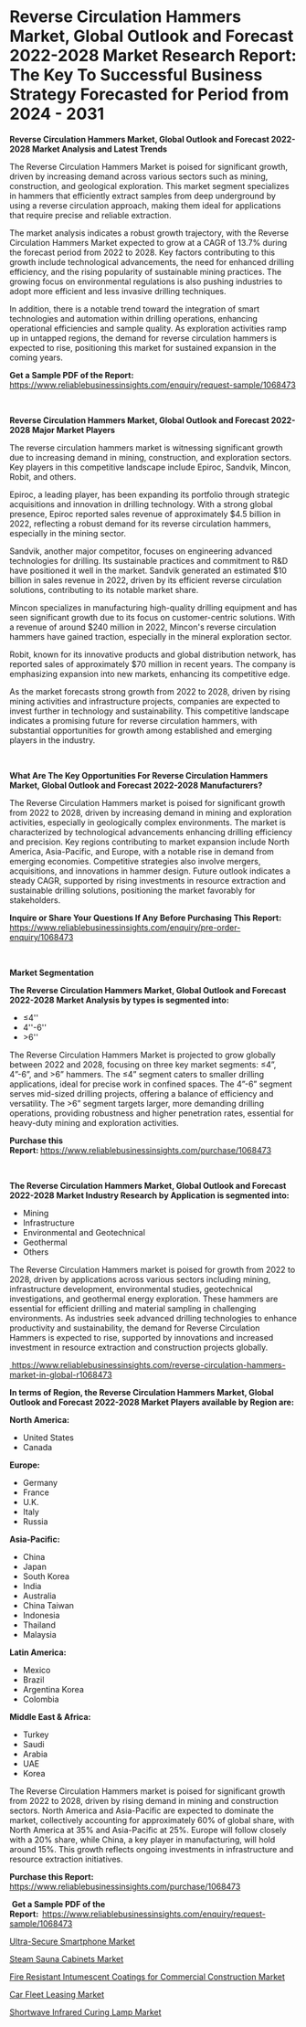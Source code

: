 <p><h1>Reverse Circulation Hammers Market, Global Outlook and Forecast 2022-2028 Market Research Report: The Key To Successful Business Strategy Forecasted for Period from 2024 - 2031</h1></p><p><strong>Reverse Circulation Hammers Market, Global Outlook and Forecast 2022-2028 Market Analysis and Latest Trends</strong></p>
<p><p>The Reverse Circulation Hammers Market is poised for significant growth, driven by increasing demand across various sectors such as mining, construction, and geological exploration. This market segment specializes in hammers that efficiently extract samples from deep underground by using a reverse circulation approach, making them ideal for applications that require precise and reliable extraction.</p><p>The market analysis indicates a robust growth trajectory, with the Reverse Circulation Hammers Market expected to grow at a CAGR of 13.7% during the forecast period from 2022 to 2028. Key factors contributing to this growth include technological advancements, the need for enhanced drilling efficiency, and the rising popularity of sustainable mining practices. The growing focus on environmental regulations is also pushing industries to adopt more efficient and less invasive drilling techniques.</p><p>In addition, there is a notable trend toward the integration of smart technologies and automation within drilling operations, enhancing operational efficiencies and sample quality. As exploration activities ramp up in untapped regions, the demand for reverse circulation hammers is expected to rise, positioning this market for sustained expansion in the coming years.</p></p>
<p><strong>Get a Sample PDF of the Report:&nbsp;</strong> <a href="https://www.reliablebusinessinsights.com/enquiry/request-sample/1068473">https://www.reliablebusinessinsights.com/enquiry/request-sample/1068473</a></p>
<p>&nbsp;</p>
<p><strong>Reverse Circulation Hammers Market, Global Outlook and Forecast 2022-2028 Major Market Players</strong></p>
<p><p>The reverse circulation hammers market is witnessing significant growth due to increasing demand in mining, construction, and exploration sectors. Key players in this competitive landscape include Epiroc, Sandvik, Mincon, Robit, and others.</p><p>Epiroc, a leading player, has been expanding its portfolio through strategic acquisitions and innovation in drilling technology. With a strong global presence, Epiroc reported sales revenue of approximately $4.5 billion in 2022, reflecting a robust demand for its reverse circulation hammers, especially in the mining sector.</p><p>Sandvik, another major competitor, focuses on engineering advanced technologies for drilling. Its sustainable practices and commitment to R&D have positioned it well in the market. Sandvik generated an estimated $10 billion in sales revenue in 2022, driven by its efficient reverse circulation solutions, contributing to its notable market share.</p><p>Mincon specializes in manufacturing high-quality drilling equipment and has seen significant growth due to its focus on customer-centric solutions. With a revenue of around $240 million in 2022, Mincon's reverse circulation hammers have gained traction, especially in the mineral exploration sector.</p><p>Robit, known for its innovative products and global distribution network, has reported sales of approximately $70 million in recent years. The company is emphasizing expansion into new markets, enhancing its competitive edge.</p><p>As the market forecasts strong growth from 2022 to 2028, driven by rising mining activities and infrastructure projects, companies are expected to invest further in technology and sustainability. This competitive landscape indicates a promising future for reverse circulation hammers, with substantial opportunities for growth among established and emerging players in the industry.</p></p>
<p>&nbsp;</p>
<p><strong>What Are The Key Opportunities For Reverse Circulation Hammers Market, Global Outlook and Forecast 2022-2028 Manufacturers?</strong></p>
<p><p>The Reverse Circulation Hammers market is poised for significant growth from 2022 to 2028, driven by increasing demand in mining and exploration activities, especially in geologically complex environments. The market is characterized by technological advancements enhancing drilling efficiency and precision. Key regions contributing to market expansion include North America, Asia-Pacific, and Europe, with a notable rise in demand from emerging economies. Competitive strategies also involve mergers, acquisitions, and innovations in hammer design. Future outlook indicates a steady CAGR, supported by rising investments in resource extraction and sustainable drilling solutions, positioning the market favorably for stakeholders.</p></p>
<p><strong>Inquire or Share Your Questions If Any Before Purchasing This Report:</strong> <a href="https://www.reliablebusinessinsights.com/enquiry/pre-order-enquiry/1068473">https://www.reliablebusinessinsights.com/enquiry/pre-order-enquiry/1068473</a></p>
<p>&nbsp;</p>
<p><strong>Market Segmentation</strong></p>
<p><strong>The Reverse Circulation Hammers Market, Global Outlook and Forecast 2022-2028 Market Analysis by types is segmented into:</strong></p>
<p><ul><li>≤4''</li><li>4''-6''</li><li>>6''</li></ul></p>
<p><p>The Reverse Circulation Hammers Market is projected to grow globally between 2022 and 2028, focusing on three key market segments: ≤4”, 4”-6”, and >6” hammers. The ≤4” segment caters to smaller drilling applications, ideal for precise work in confined spaces. The 4”-6” segment serves mid-sized drilling projects, offering a balance of efficiency and versatility. The >6” segment targets larger, more demanding drilling operations, providing robustness and higher penetration rates, essential for heavy-duty mining and exploration activities.</p></p>
<p><strong>Purchase this Report:&nbsp;</strong><a href="https://www.reliablebusinessinsights.com/purchase/1068473">https://www.reliablebusinessinsights.com/purchase/1068473</a></p>
<p>&nbsp;</p>
<p><strong>The Reverse Circulation Hammers Market, Global Outlook and Forecast 2022-2028 Market Industry Research by Application is segmented into:</strong></p>
<p><ul><li>Mining</li><li>Infrastructure</li><li>Environmental and Geotechnical</li><li>Geothermal</li><li>Others</li></ul></p>
<p><p>The Reverse Circulation Hammers market is poised for growth from 2022 to 2028, driven by applications across various sectors including mining, infrastructure development, environmental studies, geotechnical investigations, and geothermal energy exploration. These hammers are essential for efficient drilling and material sampling in challenging environments. As industries seek advanced drilling technologies to enhance productivity and sustainability, the demand for Reverse Circulation Hammers is expected to rise, supported by innovations and increased investment in resource extraction and construction projects globally.</p></p>
<p><a href="https://www.reliablebusinessinsights.com/reverse-circulation-hammers-market-in-global-r1068473">&nbsp;https://www.reliablebusinessinsights.com/reverse-circulation-hammers-market-in-global-r1068473</a></p>
<p><strong>In terms of Region, the Reverse Circulation Hammers Market, Global Outlook and Forecast 2022-2028 Market Players available by Region are:</strong></p>
<p>
    <p> <strong> North America: </strong>
        <ul>
            <li>United States</li>
            <li>Canada</li>
        </ul>
        </p> 
    <p> <strong> Europe: </strong>
        <ul>
            <li>Germany</li>
            <li>France</li>
            <li>U.K.</li>
            <li>Italy</li>
            <li>Russia</li>
        </ul>
        </p> 
    <p> <strong> Asia-Pacific: </strong>
        <ul>
            <li>China</li>
            <li>Japan</li>
            <li>South Korea</li>
            <li>India</li>
            <li>Australia</li>
            <li>China Taiwan</li>
            <li>Indonesia</li>
            <li>Thailand</li>
            <li>Malaysia</li>
        </ul>
        </p> 
    <p> <strong> Latin America: </strong>
        <ul>
            <li>Mexico</li>
            <li>Brazil</li>
            <li>Argentina Korea</li>
            <li>Colombia</li>
        </ul>
        </p> 
    <p> <strong> Middle East & Africa: </strong>
        <ul>
            <li>Turkey</li>
            <li>Saudi</li>
            <li>Arabia</li>
            <li>UAE</li>
            <li>Korea</li>
        </ul>
    </p>
    </p>
<p><p>The Reverse Circulation Hammers market is poised for significant growth from 2022 to 2028, driven by rising demand in mining and construction sectors. North America and Asia-Pacific are expected to dominate the market, collectively accounting for approximately 60% of global share, with North America at 35% and Asia-Pacific at 25%. Europe will follow closely with a 20% share, while China, a key player in manufacturing, will hold around 15%. This growth reflects ongoing investments in infrastructure and resource extraction initiatives.</p></p>
<p><strong>Purchase this Report: </strong><a href="https://www.reliablebusinessinsights.com/purchase/1068473">https://www.reliablebusinessinsights.com/purchase/1068473</a></p>
<p>&nbsp;<strong>Get a Sample PDF of the Report:&nbsp;&nbsp;</strong><a href="https://www.reliablebusinessinsights.com/enquiry/request-sample/1068473">https://www.reliablebusinessinsights.com/enquiry/request-sample/1068473</a></p>
<p><strong></strong></p>
<p><p><a href="https://medium.com/@ornellwebster/ultra-secure-smartphone-industry-analysis-report-its-market-size-share-trends-by-application-be2be490ed89">Ultra-Secure Smartphone Market</a></p><p><a href="https://www.linkedin.com/pulse/global-perspectives-steam-sauna-cabinets-market-trends-forecast-iir4f?trackingId=ebvCnCkMRtiHr5sZWBc7kQ%3D%3D">Steam Sauna Cabinets Market</a></p><p><a href="https://medium.com/@rachel.payne546456/evaluating-global-fire-resistant-intumescent-coatings-for-commercial-construction-market-trends-and-0aae828c5d7b">Fire Resistant Intumescent Coatings for Commercial Construction Market</a></p><p><a href="https://www.linkedin.com/pulse/insights-car-fleet-leasing-market-share-competitive-landscape-hooic?trackingId=4cDZ94A4R2%2BztcIdj7Haiw%3D%3D">Car Fleet Leasing Market</a></p><p><a href="https://www.linkedin.com/pulse/global-shortwave-infrared-curing-lamp-market-size-expected-reach-krxlc?trackingId=UNyW6xFdThOfdRypOLkZzw%3D%3D">Shortwave Infrared Curing Lamp Market</a></p></p>